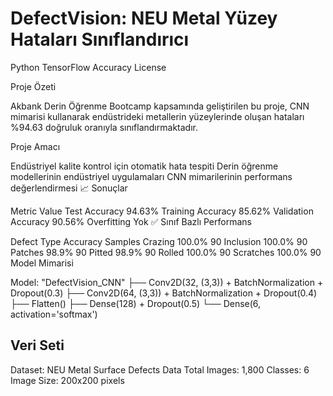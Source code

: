 # DefectVision: NEU Metal Yüzey Hataları Sınıflandırıcı

Python TensorFlow Accuracy License

Proje Özeti

Akbank Derin Öğrenme Bootcamp kapsamında geliştirilen bu proje, CNN mimarisi kullanarak endüstrideki metallerin yüzeylerinde oluşan hataları %94.63 doğruluk oranıyla sınıflandırmaktadır.

Proje Amacı

Endüstriyel kalite kontrol için otomatik hata tespiti
Derin öğrenme modellerinin endüstriyel uygulamaları
CNN mimarilerinin performans değerlendirmesi
📈 Sonuçlar

Metric	Value
Test Accuracy	94.63%
Training Accuracy	85.62%
Validation Accuracy	90.56%
Overfitting	Yok ✅
Sınıf Bazlı Performans

Defect Type	Accuracy	Samples
Crazing	100.0%	90
Inclusion	100.0%	90
Patches	98.9%	90
Pitted	98.9%	90
Rolled	100.0%	90
Scratches	100.0%	90
Model Mimarisi

Model: "DefectVision_CNN"
├── Conv2D(32, (3,3)) + BatchNormalization + Dropout(0.3)
├── Conv2D(64, (3,3)) + BatchNormalization + Dropout(0.4)
├── Flatten()
├── Dense(128) + Dropout(0.5)
└── Dense(6, activation='softmax')

##  Veri Seti
Dataset: NEU Metal Surface Defects Data
Total Images: 1,800
Classes: 6
Image Size: 200x200 pixels

